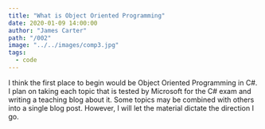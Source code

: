```yaml
---
title: "What is Object Oriented Programming"
date: 2020-01-09 14:00:00
author: "James Carter"
path: "/002"
image: "../../images/comp3.jpg"
tags:
  - code
---
```


I think the first place to begin would be Object Oriented Programming in C#. I plan on taking each topic that is tested by Microsoft for the C# exam and writing a teaching blog about it. Some topics may be combined with others into a single blog post. However, I will let the material dictate the direction I go.
